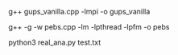 g++ gups_vanilla.cpp -lmpi -o gups_vanilla

g++ -g -w pebs.cpp -lm -lpthread -lpfm -o pebs

python3 real_ana.py test.txt


